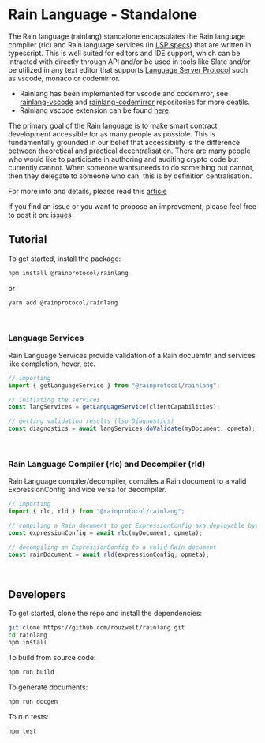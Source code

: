 # **Rain Language - Standalone**
The Rain language (rainlang) standalone encapsulates the Rain language compiler (rlc) and Rain language services (in [LSP specs](https://microsoft.github.io/language-server-protocol/specifications/lsp/3.17/specification/)) that are written in typescript. This is well suited for editors and IDE support, which can be intracted with directly through API and/or be used in tools like Slate and/or be utilized in any text editor that supports [Language Server Protocol](https://microsoft.github.io/language-server-protocol/) such as vscode, monaco or codemirror.
- Rainlang has been implemented for vscode and codemirror, see [rainlang-vscode](https://github.com/rainprotocol/rainlang-vscode) and [rainlang-codemirror](https://github.com/rainprotocol/rainlang-codemirror) repositories for more deatils.
- Rainlang vscode extension can be found [here](https://marketplace.visualstudio.com/items?itemName=rainprotocol.rainlang-vscode). 


The primary goal of the Rain language is to make smart contract development accessible for as many people as possible. This is fundamentally grounded in our belief that accessibility is the difference between theoretical and practical decentralisation. There are many people who would like to participate in authoring and auditing crypto code but currently cannot. When someone wants/needs to do something but cannot, then they delegate to someone who can, this is by definition centralisation.

For more info and details, please read this [article](https://hackmd.io/@REJeq0MuTUiqnjx9w5SsUA/HJj9s-nfi#Rainlang-has-a-spectrum-of-representations-from-concise-gtexplicit)

If you find an issue or you want to propose an improvement, please feel free to post it on: [issues](https://github.com/rainprotocol/rainlang/issues)


## **Tutorial**
To get started, install the package:
```bash
npm install @rainprotocol/rainlang
```
or
```bash
yarn add @rainprotocol/rainlang
```
<br>


### **Language Services**
Rain Language Services provide validation of a Rain docuemtn and services like completion, hover, etc.
```typescript
// importing
import { getLanguageService } from "@rainprotocol/rainlang";

// initiating the services
const langServices = getLanguageService(clientCapabilities);

// getting validation results (lsp Diagnostics)
const diagnostics = await langServices.doValidate(myDocument, opmeta);
```
<br>

### **Rain Language Compiler (rlc) and Decompiler (rld)**
Rain Language compiler/decompiler, compiles a Rain document to a valid ExpressionConfig and vice versa for decompiler.
```typescript
// importing
import { rlc, rld } from "@rainprotocol/rainlang";

// compiling a Rain document to get ExpressionConfig aka deployable bytes
const expressionConfig = await rlc(myDocument, opmeta);

// decompiling an ExpressionConfig to a valid Rain document
const rainDocument = await rld(expressionConfig, opmeta);
```

<br>

## **Developers**
To get started, clone the repo and install the dependencies:
```bash
git clone https://github.com/rouzwelt/rainlang.git
cd rainlang
npm install
```


To build from source code:
```bash
npm run build
```


To generate documents:
```bash
npm run docgen
```


To run tests:
```bash
npm test
```
